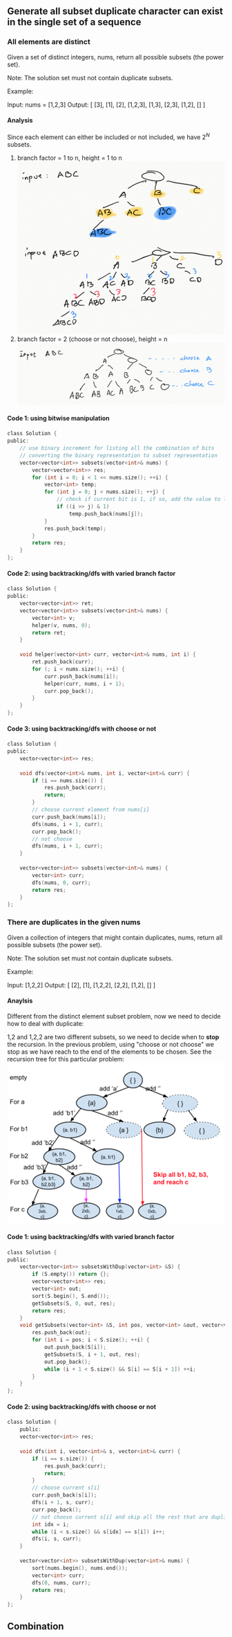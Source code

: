 ## Generate all **subset** duplicate character can exist in the single set of a sequence

### All elements are distinct

Given a set of distinct integers, nums, return all possible subsets (the power set).

Note: The solution set must not contain duplicate subsets.

Example:

Input: nums = [1,2,3]
Output:
[
  [3],
  [1],
  [2],
  [1,2,3],
  [1,3],
  [2,3],
  [1,2],
  []
]

#### Analysis

Since each element can either be included or not included, we have $2^N$ subsets.

1. branch factor = 1 to n, height = 1 to n
  ![Screen Shot 2020-07-20 at 11.25.29 AM.png](resources/6A30FB2C4EA47149F4439B42C2C5B3CD.png)
2. branch factor = 2 (choose or not choose), height = n
  ![Screen Shot 2020-07-20 at 11.29.09 AM.png](resources/1A7259AAEF64371E706E4C041BAE467A.png)

#### Code 1: using bitwise manipulation

```c
class Solution {
public:
    // use binary increment for listing all the combination of bits
    // converting the binary representation to subset representation
    vector<vector<int>> subsets(vector<int>& nums) {
        vector<vector<int>> res;
        for (int i = 0; i < 1 << nums.size(); ++i) {
            vector<int> temp;
            for (int j = 0; j < nums.size(); ++j) {
                // check if current bit is 1, if so, add the value to list
                if ((i >> j) & 1)
                    temp.push_back(nums[j]);
            }
            res.push_back(temp);
        }
        return res;
    }
};
```

#### Code 2: using backtracking/dfs with varied branch factor

```c
class Solution {
public:
    vector<vector<int>> ret;
    vector<vector<int>> subsets(vector<int>& nums) {
        vector<int> v;
        helper(v, nums, 0);
        return ret;
    }
    
    void helper(vector<int> curr, vector<int>& nums, int i) {
        ret.push_back(curr);
        for (; i < nums.size(); ++i) {
            curr.push_back(nums[i]);
            helper(curr, nums, i + 1);
            curr.pop_back();
        }
    }
};
```

#### Code 3: using backtracking/dfs with choose or not

```c
class Solution {
public:
    vector<vector<int>> res;
    
    void dfs(vector<int>& nums, int i, vector<int>& curr) {
        if (i == nums.size()) {
            res.push_back(curr);
            return;
        }
        // choose current element from nums[i]
        curr.push_back(nums[i]);
        dfs(nums, i + 1, curr);
        curr.pop_back();
        // not choose
        dfs(nums, i + 1, curr);
    }
    
    vector<vector<int>> subsets(vector<int>& nums) {
        vector<int> curr;
        dfs(nums, 0, curr);
        return res;
    }
};
```

### There are duplicates in the given nums

Given a collection of integers that might contain duplicates, nums, return all possible subsets (the power set).

Note: The solution set must not contain duplicate subsets.

Example:

Input: [1,2,2]
Output:
[
  [2],
  [1],
  [1,2,2],
  [2,2],
  [1,2],
  []
]

#### Anaylsis

Different from the distinct element subset problem, now we need to decide how to deal with duplicate:

1,2 and 1,2,2 are two different subsets, so we need to decide when to **stop** the recursion. In the previous problem, using "choose or not choose" we stop as we have reach to the end of the elements to be chosen. See the recursion tree for this particular problem:
![Screen Shot 2020-07-20 at 1.30.34 PM.png](resources/8013F39D7DF265C11CDF03E78F19889F.png)

#### Code 1: using backtracking/dfs with varied branch factor

```c
class Solution {
public:
    vector<vector<int>> subsetsWithDup(vector<int> &S) {
        if (S.empty()) return {};
        vector<vector<int>> res;
        vector<int> out;
        sort(S.begin(), S.end());
        getSubsets(S, 0, out, res);
        return res;
    }
    void getSubsets(vector<int> &S, int pos, vector<int> &out, vector<vector<int>> &res) {
        res.push_back(out);
        for (int i = pos; i < S.size(); ++i) {
            out.push_back(S[i]);
            getSubsets(S, i + 1, out, res);
            out.pop_back();
            while (i + 1 < S.size() && S[i] == S[i + 1]) ++i;
        }
    }
};
```

#### Code 2: using backtracking/dfs with choose or not

```c
class Solution {
    public:
    vector<vector<int>> res;

    void dfs(int i, vector<int>& s, vector<int>& curr) {
        if (i == s.size()) {
            res.push_back(curr);
            return;
        }
        // choose current s[i]
        curr.push_back(s[i]);
        dfs(i + 1, s, curr);
        curr.pop_back();
        // not choose current s[i] and skip all the rest that are duplicated with s[i]
        int idx = i;
        while (i < s.size() && s[idx] == s[i]) i++;
        dfs(i, s, curr);
    }
    
    vector<vector<int>> subsetsWithDup(vector<int>& nums) {
        sort(nums.begin(), nums.end());
        vector<int> curr;
        dfs(0, nums, curr);
        return res;
    }
};
```

## Combination

